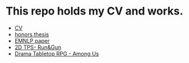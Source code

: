 # This repo holds my CV and works.
- [CV]()
- [honors thesis](update-after-submission-Fang_Le_TheRoleofInformationDensityinBilingualCodeSwitching.pdf)
- [EMNLP paper](2020.emnlp-main.330.pdf)
- [2D TPS- Run&Gun](RunNGun.zip)
- [Drama Tabletop RPG - Among Us](AmongUs.pdf)
